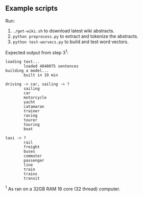 ## Example scripts

Run:  
1. `./get-wiki.sh` to download latest wiki abstracts.  
2. `python preprocess.py` to extract and tokenize the abstracts.  
3. `python test-worvecs.py` to build and test word vectors.  

Expected output from step 3<sup>1</sup>:  
 ```
 loading text...
         loaded 4848075 sentences
 building a model...
         built in 19 min

 driving -> car, sailing -> ?
         sailing
         car
         motorcycle
         yacht
         catamaran
         trainer
         racing
         tourer
         touring
         boat

 taxi -> ?
         rail
         freight
         buses
         commuter
         passenger
         line
         train
         trains
         transit
```

<sup>1</sup> As ran on a 32GB RAM 16 core (32 thread) computer.  
